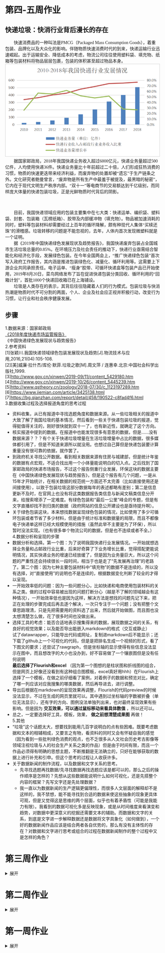 # 第四-五周作业      
## 快递垃圾：快消行业背后漫长的存在         
<font face="方正宋刻本秀楷简体">&ensp;&ensp;&ensp;&ensp;快速消费品的一种叫法是PMCG（Packaged Mass Consumption Goods），着重包装、品牌化以及大众化的影响。伴随物质快速消费时代的到来，快递运输行业迅速崛起。出于运输安全、降低成本的考虑，物流公司往往使用塑料袋、填充物、纸箱等包装材料将物品层层包裹，包装的体积甚至超过物品本身。</font>       
![2010-2018快递行业](图片1.png)         
<font face="方正宋刻本秀楷简体">&ensp;&ensp;&ensp;&ensp;据国家邮政局，2018年我国快递业务收入超过6000亿元，快递业务量超过500亿件，人均使用快递36件。快递业务量比十年前超过二十倍，人们形成狂热消费的习惯，物质的快速更迭带来经济利益，而废弃物的处置却被“遗忘”于生产链条之外。文化研究者鲍曼曾言，“废弃物是所有生产中最羞于被提及，最黑暗的秘密”，它内在于现代文明生产秩序内部。“双十一”等电商节的交易额达到千亿级别，而同样庞大体量的快递包装垃圾，正是光鲜物质时代背后的阴影。</font>        
<br>            
<div class="flourish-embed" data-src="visualisation/828388"></div><script src="https://public.flourish.studio/resources/embed.js"></script>       
<br>          
<font face="方正宋刻本秀楷简体">&ensp;&ensp;&ensp;&ensp;目前，我国快递领域应用的包装主要集中在七大类：快递运单、编织袋、塑料袋、封套、包装箱（瓦楞纸箱）、胶带及内部缓冲物（填充物）。物品被加速消耗的同时，塑料等包装材料却需要经过上百年的循环降解，颇有种现代人集体“买椟还珠”的滑稽感。垃圾转移的问题是不能忽视的，去年，人体内首次发现微塑料就是一个证明。 
    <br>&ensp;&ensp;&ensp;&ensp;据《2019年中国快递绿色发展现状及趋势报告》，我国快递废弃包装占全国城市生活垃圾总量的0.85%。在环境压力及社会责任的推动下，快递行业亟需结合智能化和经济化手段，发展绿色包装。在今年全国两会上，“推广快递绿色包装”首次写入政府工作报告，其内涵是推进包装绿色化、减量化、循环利用等。这需要上下游企业共同承担责任。电子运单、“瘦身”胶带、可循环快递盒等包装产品已开始使用，2019年8月20日，菜鸟网络发布了旨在促进快递包装分类回收、循环利用的“回箱计划”，首批1000个快递回收箱已在上海铺设。 
    <br>&ensp;&ensp;&ensp;&ensp;垃圾是人类存在的表示，其背后往往隐藏着人们的行为模式。包装垃圾与快消热潮是物质时代不可分割的两面，个人、企业及社会应正视并积极行动，改变行为习惯，让行业和社会秩序健康发展。</font>

## 步骤        
1.数据来源：国家邮政局         
    [《2018年度快递市场监管报告》](http://www.spb.gov.cn/zf/kdscjg/201907/t20190710_1878302.html)        
    《中国快递绿色发展现状与趋势报告》                 
2.参考资料                   
    [1]张颖川.我国快递领域绿色包装发展现状及趋势[J].物流技术与应用,2016,21(04):105-108.         
    [2][美]威廉·拉什杰/库伦·默菲.垃圾之歌[M].周文萍 / 连惠幸.北京:中国社会科学出版社,1999.        
    [3]http://www.gov.cn/xinwen/2019-09/11/content_5429180.htm          
    [4]http://www.gov.cn/xinwen/2019-10/26/content_5445239.htm         
    [5]http://www.qstheory.cn/zoology/2018-07/30/c_1123197289.htm       
    [6]https://www.jiemian.com/article/3425138.html          
    [7]https://bg.qianzhan.com/report/detail/458/190522-c8fad4f6.html            
3.数据收集过程及选择报道角度的思考过程          
* 资料收集，从已有报道中寻找选题角度和数据来源。从一些垃圾相关的报道中大致了解了我国垃圾的基本情况，然后看到一些关于快递包装垃圾的报道，觉得挺值得关注的，刚好很快就到双十一了，也有新近性，就确定了这个方向。           
* 核实报道中提到的数据。在报道中也能发现很多有意思的数据，但是……没有数据来源？？？有个关于快递垃圾增量在生活垃圾增量中占比的数据，很多媒体都引用了，但是不知道来源所以就没用。也想过自己算但是快递包装要计算重量没有很可靠的依据，就作罢了。
* 到政府机关寻找公开数据。看到相关数据来源有住房与城建部，但是统计年鉴的数据有点宏观，不适合找出用一个小体量能说明白的切入点。之后找到了国家邮政局的快递市场报告，不过这个报告侧重行业发展，环保这块的数据主要在《中国快递绿色发展现状与趋势报告》，但是这个报告有几个问题，一是从15年才开始统计，在相关数据的规范统一方面还不太完善（比如直接使用还是间接使用），以致于包装垃圾这部分数据每年的表述都略有差别；第二是信息更新不及时，在官网上也没有将这类数据报告类信息与新闻文稿类信息分开来，给搜索增添了一定难度。有绿色包装和“最后一公里”峰会的专题，但是有文字直播却找不到归类的数据（政府网站的信息公开建设也是亟待提升啊）。          
* 关于绿色包装这块，本来想找数据呈现绿色包装的情况，比如使用了多少可循环包装或者节省了多少材料，但是由于统计标准和数据量的局限，而且不都像电子快递单这样已经大规模使用的措施（虽然此举不主要是为了环保），所以暂时没法实现。（也有很多单个物流公司的数据，但是也不连续或者不全。）  
4.数据分析和呈现的步骤      
* 数据分析和选择。第一个图：为了说明我国快递行业发展情况。一开始就想选择业务量和占邮政行业比重，后来好奇算了下业务增长比重，觉得搭配更能说明情况，其实快递业务的增速已经放缓了，但是因为业务量巨大，所以这个问题的严重性还会持续很长一段时间，相当于也是走了“先发展再治理”的老路了。第二个图：因为七种主要包装材料中“填充物”的数据不是连续的，所以没有选择，对“直接使用”的说明也不是连续的，根据数据变化判断了较全的才得以呈现。        
* 一开始效率低的问题：因为一些问题分心，比如快递和电商使用包装材料的关系之类。做的过程中容易被出现的问题打断分心（越是不了解的领域越会有这种情况），一开始效率低也是因为这样，解决方法是想找的问题先记下来，把正在处理的步骤完成后再去逐个解决，一次只专注于一个问题；没有把整个文章思路理清，只是先把需要用的资料选了出来，然后就开始做图，而且图也没太想清楚怎么做，花了很多时间也没做出来。      
* 选择工具的考虑：能否合适地表示搜集得来的数据，展现数据之间的关系，有良好的视觉效果；以及能否导出能嵌入markdown的格式（交互或静止）  
试了datawrapper，只能导出代码或网址，复制进markdown后不能显示；还下载了github上一个可视化的代码，但是是把排名生成一个视频的形式，看了下图文的要求；还尝试了rawgraph，但是坐标轴的显示使得有些信息没法显示在图中，而且想改字的大小也没办到，好不容易做了一个镶嵌图但是没有任何说明     
**最后选择了Flourish和excel** （因为第一个图想的是柱状图和折线图的组合，但是网页上好像还没看到有这种组合图模板，excel真好用hhh）在Flourish上选择了一个模板，在做之前仔细看了案例，对着例子的数据和预览对比，确定了哪一列应该对应我搜集的哪类数据，然后再导进去，进行调整。        
* 导出后根据在markdown的呈现效果再调整，Flourish的代码preview的时候没法显示，不过在生成的网页里就可以。其中遇到过坐标轴的字数被折叠（单位无法显示），还有字的方向、图例没法单独列出来，也对最终呈现效果有些影响。但是因为 **交互效果，可以通过鼠标移动来看具体数值** ，所以还可以。
* 总之，一定要选择好工具，模板，效果， **做之前想清楚成果图** 再做！       
5.其他        
* “垃圾”这个话题太大，想要找到能用几百字说明白的点有些困难。既要考虑数据和文本的相辅相成，又要言之有物，看资料的同时又会有怀疑自我的感觉（因为看到一些批判绿色消费的观点，也不乏很多从人文社会历史考古影像等领域注视垃圾与人的社会生产关系之类的作品）但是由于时间有限，而且一个作品必须得有明确的思想主题，不断推翻是无法确立的，只好在能够获取的数据上进行补充和引申。但这个思考的过程让人收获许多。           
* 关于数据新闻的制作流程，以及数据和文字关系的思考。      
    * 先寻找选题再找数据/先寻找数据再找选题应该是都可以的，那么之后的操作顺序是怎样的？先想从这些数据能说明什么如何可视化，还是先搭整个内容的框架？先写文字还是先处理数据？         
    * 我一直以为数据新闻的生产逻辑更偏理性，而很多人文层面的解释却不是这样的，我不禁想，能不能寻找到合适的数据来使这些抽象的现象更具体可观，但是又觉得这是思维的两个层面，似乎也有着矛盾性（可能是我能力有限）。我看到的数据可视化多是反映现象，或是从时间维度来看演变和趋势，对数据中更深意义的挖掘还需要文本的辅助。而数据和文字的关系，到底是文字进一步解释数据还是数据将文字具象化（如何做到），一个好的数据新闻作品应该是结合两者各自优势的，那么有没有主体性的存在？对数据和文字进行思考或组合的过程在数据新闻制作的整个过程中又是怎样的角色？

# 第三周作业

<details>
<summary>展开</summary>
    
## 调研目前免费的可视化图表工具      
1.[Tableau Public](https://www.tableau.com)       
2.[Qlik Sense Desktop](https://www.qlik.com/us)           
>均提供软件中文版、中文官网、全面的中文在线帮助，有线上教学视频、学习交流社区           
可以在没有任何或少量IT技术能力的情况下，使用拖拉拽的方式对模型进行自动化的修改，轻松创建交互式报表，用可视化的方式例如各种图形来展示分析结果。            
免费版，适合轻量数据分析，日常业务数据梳理，虽然免费版功能有限，但可处理数据量还是比EXCEL多，EXCEL数据量过多打开都困难的文件，可以在工具中轻松打开，拖拉拽实现交互式报表分析。            
更多专业功能可以循序渐进的学习使用，并适时引入技术手段做高阶应用分析。

3.[Flourish](https://flourish.studio/)        
4.[Rawgraphs](https://rawgraphs.io/)          
5.[BDP](https://me.bdp.cn/home.html)        
6.[图表秀](https://www.tubiaoxiu.com/)        
7.[大数据魔镜](http://www.moojnn.com/product-center/freeinto.html)         
8.[百度·图说](http://tushuo.baidu.com/)         
9.[Echarts](https://www.echartsjs.com/zh/builder.html)      
10.[HTML5 Word Cloud](https://timdream.org/wordcloud/)       
11.[Tagxedo](http://www.tagxedo.com/)(关键词分析/词云制作)        
12.[图悅](http://www.picdata.cn/index.php)        
13.[群绘](http://www.iqunhui.com)(微信社群分析产品，重新描绘社群画像)       
14.[Google Chart](https://developers.google.com/chart)          
## 用图表工具呈现选取的数据集
### 所选数据集          
* [Kaggle:对全球超过2500种拉面的评级](https://www.kaggle.com/residentmario/ramen-ratings)        
* [数据源网站](https://www.theramenrater.com/)        
![数据截图](ramen.png)      
### 使用的工具及呈现及使用体会         
#### Flourish        
* [用Flourish呈现的页面](https://public.flourish.studio/visualisation/776267/)          
![Flourish可视化](ramen-flourish.png)        
1.对新手友好，选择哪种可视化模板，在页面上有对应教程（有案例的那种），有些还有视频展示操作过程。       
2.页面简洁好懂，上端有两个显示按钮，一个是所选数据，一个是预览，看得比较清楚。        
3.操作方便，改变数据坐标、或者改变哪类数据用的配色（整体或个别）都不难。       
4.最终呈现的页面视觉表现力较好，也能交互，还能导出为链接和脚本的格式。（就是不知道怎么把脚本嵌入进markdown，插了好久都没查到…）       
5.地图比较少，只有几个国家的，全球好像不行。（想要导入地名或国家名的数据直接生成就做不到）
#### Rawgraph       
![Rawgraph可视化](ramen-rawgraph.png)       
1.可选择的可视化方式没有flourish多但也足够，不过每种下面都有解释该模板适合呈现什么样的数据，比较科学。（比如分布、层次结构、时间序列这些）          
2.操作过程是线性的，很顺畅，先导入或复制数据，页面在线判断符合格式之后选择模板，再进行各个轴的数据选择呈现。        
3.非常简洁易懂，用拖动的方式呈现（顺序一致），实时生成，还会提示（黄色和绿色）这组数据能不能用这个维度呈现。         
4.配色会有重复的现象，一般需要自己调整，搭配的种类不够多。       
5.默认排序是按照数量，但是比如我想调整成评分从高到低，没找到在哪调整。
#### Tableau       
![Tableau可视化](ramen-tableau.png)        
1.下载的能免费用14天，我用的是online所以只能下载图片       
2.最好的一点体验就是，导入关于地理位置的文本数据就能在世界地图上呈现！（虽然我选的数据没涉及大部分国家，但是这样看真的很直观）      
3.中文教程很方便，也很详细，对着学就是了。（对于我这种想做什么都描述不清楚的比较适合）        
4.每类数据呈现的时候，左边有个标记可以选择用颜色还是大小还是标签工具等，方便修改。        
5.就最后的成果来看，我选的维度有点多了，因为既有颜色代表类别，又有深浅代表评分，所以乍一看不太明白（而且也没有图例，像详细信息要在交互时才能出现）。本来想的是用一种颜色呈现一种类别，一张图上只有深浅体现评分，然后有个图例，选择不同类别的时候对应地图的主色是不一样的（还在琢磨怎么做到，需要再学习）

</details>

# 第二周作业

<details>
<summary>展开</summary>
    
## 我国还有哪些关于公共数据开放的条例或法规？     
1.《上海市公共数据开放暂行办法》        
[上海市公共数据开放暂行办法](http://www.shanghai.gov.cn/nw2/nw2314/nw2319/nw12344/u26aw62638.html)         
2.《中华人民共和国网络安全法》        
[中华人民共和国网络安全法](http://www.cac.gov.cn/2016-11/07/c_1119867116.htm)    
> 第十八条 国家鼓励开发网络数据安全保护和利用技术，促进公共数据资源开放，推动技术创新和经济社会发展。国家支持创新网络安全管理方式，运用网络新技术，提升网络安全保护水平。
    
3.《公共资源交易平台管理暂行办法》       
[公共资源交易平台管理暂行办法](http://www.ndrc.gov.cn/zcfb/zcfbl/201606/W020160630390343326928.pdf)       
> 第九条 公共资源交易平台应当按照国家统一的技术标准和数据规范，建立公共资源交易电子服务系统，开放对接各类主体依法建设的公共资源电子交易系统和政府有关部门的电子监管系统。

4.《南京市政务数据管理暂行办法》（2019年9月20日起实行）      
[南京市政务数据管理暂行办法](http://www.nanjing.gov.cn/zdgk/201908/t20190827_1636111.html)       
5.《促进大数据发展行动纲要》        
[促进大数据发展行动纲要](http://www.gov.cn/zhengce/content/2015-09/05/content_10137.htm)        
## 国内外有哪些政府开放数据平台？        
1.[联合国官方地图库](https://www.un.org/Depts/Cartographic/english/htmain.htm)           
2.[世界银行](https://data.worldbank.org/)      
3.[联合国数据库](http://data.un.org/)       
4.[联合国统计](https://unstats.un.org/unsd/mbs/app/DataSearchTable.aspx)         
5.[美国政府开放数据](https://www.data.gov/)         
6.[美国国家环境信息中心](https://www.ncdc.noaa.gov/)      
7.[纽约政府开放数据平台](https://opendata.cityofnewyork.us/)       
8.[休斯顿市政府开放数据平台](http://data.houstontx.gov/)    
9.[新加坡政府开放数据平台](https://data.gov.sg/)         
10.[经济合作与发展组织OECD](http://www.oecd.org/)          
> 经济合作与发展组织的成员包括：奥地利、澳大利亚、比利时、加拿大、捷克共和国、丹麦、芬兰、法国、德国、希腊、匈牙利、冰岛、意大利、日本、卢森堡、墨西哥、荷兰、新西兰、挪威、波兰、葡萄牙、韩国、西班牙、瑞典、瑞士、土耳其、英国和美国。

11.[国家统计局](http://www.stats.gov.cn/)       
12.[中华人民共和国中央人民政府](http://www.gov.cn/shuju/index.htm)        
13.[中国国家调查数据库](http://www.cnsda.org/index.php)        
14.[中国科学院地理科学与资源研究所](http://www.data.ac.cn/)       
15.[中国国土资源与经济社会发展统计数据库](http://tongji.cnki.net/kns55/addvalue/indexlist.aspx?sicode=Z006)         
16.[中国政府开放数据平台汇总](http://www.tanmer.com/blog/451)           
17.[各国统计网站汇总](http://data.stats.gov.cn/gjwz.htm)
## 2012-2018年各季度GDP增速        
### 选取的统计指标         
1.国内生产总值(不变价)当季值(亿元)          
国内生产总值(GDP)是指按市场价格计算的一个国家（或地区）所有常住单位在一定时期内生产活动的最终成果。国内生产总值有三种表现形态，即价值形态、收入形态和产品形态。从价值形态看，它是所有常住单位在一定时期内生产的全部货物和服务价值与同期投入的全部非固定资产货物和服务价值的差额，即所有常住单位的增加值之和；从收入形态看，它是所有常住单位在一定时期内创造并分配给常住单位和非常住单位的初次收入之和；从产品形态看，它是所有常住单位在一定时期内最终使用的货物和服务价值与货物和服务净出口价值之和。在实际核算中，国内生产总值有三种计算方法，即生产法、收入法和支出法。三种方法分别从不同的方面反映国内生产总值及其构成。        
扣除价格变动因素后的价格称为不变价格。不变价是以某年份现价作为基期扣除价格变动因素，多用于计算与某指定年份相比的增长速度。计算GDP增速时选取扣除价格因素的不变价。不变价数据按不同基期分段计算。其中，2011-2015年数据按2010年价格计算，2016年及以后各季度数据按2015年价格计算。         
2.居民消费价格指数(1978=100)        
居民消费价格指数是反映一定时期内居民所消费商品及服务项目的价格水平变动趋势和变动程度。取自统计局居民消费价格指数调查表。
### 数据页面      
![国内生产总值（不变价）当季值（亿元）](gdp.png)       
![2010年的居民消费价格指数](2010.png)         
![2015年的居民消费价格指数](2015.png)
### 计算步骤      
* GDP增速（同比）=（本季度国内生产总值（不变价）/去年同季度国内生产总值（不变价）-1）×100%     
* 因为2011-2015年的数据按2010年不变价计算，2016年以后各季度按2015年价格计算，按这个方法求得2016年各季度的GDP增速会异常高（超过20%）。
    * 方法一：考虑2010年到2015年之间的通货膨胀，2016年各季度的GDP增速应该为上式减去2010和2015间居民价格消费指数（CPI）的增长率。          
    2010年居民价格消费指数为536.1（1978年=100），2015年居民价格消费指数为615.2（1978年=100），两年之间的增长率为14.75%       
    * 方法二：选取2015年各季度GDP（现价）和2016年各季度GDP（不变价）来计算2016年GDP增速。        
    * 两个方法的计算结果存在差异
### 答案       
<table>
   <tr><td>  季度  </td><td>  国内生产总值(不变价)当季值(亿元)  </td><td>  国内生产总值(不变价)增速  </td></tr>
   <tr><td>2018年第四季度</td><td>232264.9</td><td>  6.35%</td></tr>
   <tr><td>2018年第三季度</td><td>213043.8</td><td>  6.45%</td></tr>
   <tr><td>2018年第二季度</td><td>204077.2</td><td>  6.69%</td></tr>
   <tr><td>2018年第一季度</td><td>183613</td><td>  6.84%</td></tr>
   <tr><td>2017年第四季度</td><td>218393.3</td><td>  6.66%</td></tr>
   <tr><td>2017年第三季度</td><td>200133.4</td><td>  6.74%</td></tr>
   <tr><td>2017年第二季度</td><td>191284.6</td><td>  6.81%</td></tr>
   <tr><td>2017年第一季度</td><td>171852.5</td><td>  6.85%</td></tr>
   <tr><td>2016年第四季度</td><td>204764.2</td><td>  6.06%(方法一)6.80%（方法二）</td></tr>
   <tr><td>2016年第三季度</td><td>187498.6</td><td>  7.70%（方法一）6.65%（方法二）</td></tr>
   <tr><td>2016年第二季度</td><td>179089.5</td><td>  7.16%（方法一）6.68%（方法二）</td></tr>
   <tr><td>2016年第一季度</td><td>160837.9</td><td>  6.64%（方法一）6.80%(方法二)</td></tr>
   <tr><td>2015年第四季度</td><td>169488.4</td><td>  6.82%</td></tr>
   <tr><td>2015年第三季度</td><td>153127.4</td><td>  6.86%</td></tr>
   <tr><td>2015年第二季度</td><td>146898.4</td><td>  6.99%</td></tr>
   <tr><td>2015年第一季度</td><td>132491.5</td><td>  6.98%</td></tr>
   <tr><td>2014年第四季度</td><td>158668.8</td><td>  7.23%</td></tr>
   <tr><td>2014年第三季度</td><td>143294.9</td><td>  7.14%</td></tr>
   <tr><td>2014年第二季度</td><td>137305</td><td>  7.48%</td></tr>
   <tr><td>2014年第一季度</td><td>123850.1</td><td>  7.38%</td></tr>
   <tr><td>2013年第四季度</td><td>147965.2</td><td>  7.71%</td></tr>
   <tr><td>2013年第三季度</td><td>133751.6</td><td>  7.94%</td></tr>
   <tr><td>2013年第二季度</td><td>127743.9</td><td>  7.57%</td></tr>
   <tr><td>2013年第一季度</td><td>115342.5</td><td>  7.86%</td></tr>
   <tr><td>2012年第四季度</td><td>137370.4</td><td>  8.13%</td></tr>
   <tr><td>2012年第三季度</td><td>123917</td><td>  7.54%</td></tr>
   <tr><td>2012年第二季度</td><td>118757.4</td><td>  7.65%</td></tr>
   <tr><td>2012年第一季度</td><td>106938.5</td><td>  8.12%</td></tr>
</table>

</details>

# 第一周作业

<details>
<summary>展开</summary>

## 个人数据的数据集（原始数据）         
![每天解锁手机的次数](data.jpg) 
## 数据的呈现
![画的图](draw.jpg)
## 操作过程和感想        
  1.统计使用时间和解锁次数的功能是手机自带的，但是截完图发现只有每个时段解锁次数的比例，不知道到底解锁了几次。所以就根据比例和总次数，手动计算到底每个小时解锁了几次手机。             
  2.这个功能并不能回看前一天的具体记录，所以每天要在23：59之前完成截图。然后因为立志早睡，所以得在晚上睡前完成截图，当天不再使用手机。       
  3.本来没想涂色的，因为颜色深浅和线条多少的含义是一样的。具体画的时候先画了第一天，觉得线条有点乱。。然后只完成涂色看了下情况，发现看得比较顺眼但是并不能体现具体的次数变化，就像一个颜色对应5次数，会有一定的误差，而用线条就更直观一些。           
  4.发现自己没有早课就起不来是真的，说着坚持早睡其实越睡越晚也是真的。         
  5.关注了一下异常值。最多一个小时解锁了30次手机，画了两次线条才画出来，是周三傍晚。那个时候……我得知自己几个小时前错过了胡歌，非常懊恼orz       
  6.其实手机作为离不开的一个物品，从使用习惯中确实可以看出一些生活方式。包括每天比较固定的一些时间是使用手机的高峰期，那么从传播角度来说，如果需要发布一些希望扩散的信息，可以选择这些时段发布。对于个人而言，错过的“重要消息”往往发生在一些日常不会使用手机的时刻（比如错过胡歌），对我今后根据目的调整手机使用习惯有一定的启发。           
  7.想过很多呈现的形式，限定图形和线条是一开始最初的想法，因为随着解锁次数的增多，使用频次的密集会把一整块时间分成很多小块，就和符合当下碎片化生活的现状。一开始想的是用方格，后来发现一些奇数有点难画。至于为什么最后是长方形……因为选的纸的范围，还有5天×24小时这个坐标轴的限定。          
  8.用荧光笔和马克笔可能涂得快一些，但是会渗进纸里，彩铅比较有手绘的感觉。        
## 你认为日常生活中哪些数据是被搜集的？被谁搜集了？          
* 行为数据（包括动态和静态）    
  * 走路的步数、所在的地点、消费记录等
  * 传输的数据（聊天记录、短信记录、通话记录、微博内容等）
* 个人的基本数据         
  * 可测得的人体相关数据（身高、体重、面部特征、血糖、脉搏等）    
  * 与个人绑定的相关数据（身份证号、手机号、微信号、一些网站的账号等）
* 搜集方       
  * 个人所在（或者曾经所在）的单位组织。比如学校、工作单位等。       
  * 给个人提供（过）服务的机构。银行、医院、移动公司、淘宝应用等。       
  * 与个人接触过的任何一方（不管是人还是机构）都可能收集个人数据，因为有接触就有数据产生。

</details>
